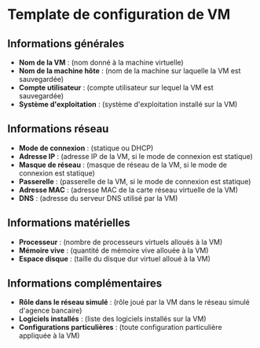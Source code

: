 # Template de configuration de VM

## Informations générales

- **Nom de la VM** : (nom donné à la machine virtuelle)
- **Nom de la machine hôte** : (nom de la machine sur laquelle la VM est sauvegardée)
- **Compte utilisateur** : (compte utilisateur sur lequel la VM est sauvegardée)
- **Système d'exploitation** : (système d'exploitation installé sur la VM)

## Informations réseau

- **Mode de connexion** : (statique ou DHCP)
- **Adresse IP** : (adresse IP de la VM, si le mode de connexion est statique)
- **Masque de réseau** : (masque de réseau de la VM, si le mode de connexion est statique)
- **Passerelle** : (passerelle de la VM, si le mode de connexion est statique)
- **Adresse MAC** : (adresse MAC de la carte réseau virtuelle de la VM)
- **DNS** : (adresse du serveur DNS utilisé par la VM)

## Informations matérielles

- **Processeur** : (nombre de processeurs virtuels alloués à la VM)
- **Mémoire vive** : (quantité de mémoire vive allouée à la VM)
- **Espace disque** : (taille du disque dur virtuel alloué à la VM)

## Informations complémentaires

- **Rôle dans le réseau simulé** : (rôle joué par la VM dans le réseau simulé d'agence bancaire)
- **Logiciels installés** : (liste des logiciels installés sur la VM)
- **Configurations particulières** : (toute configuration particulière appliquée à la VM)
